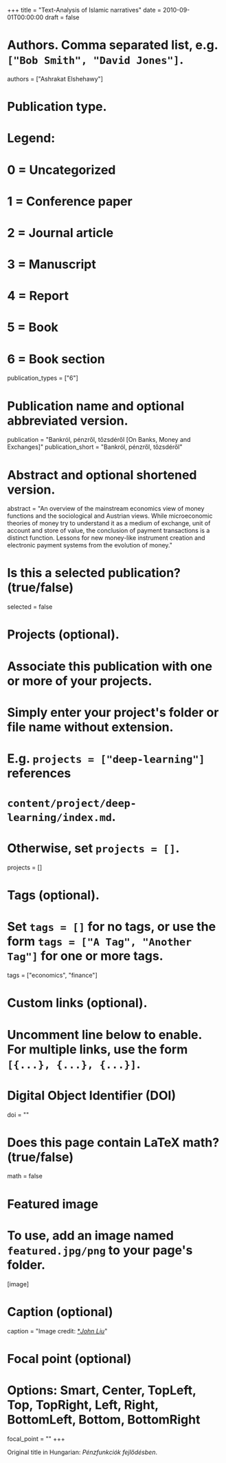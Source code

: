 +++
title = "Text-Analysis of Islamic narratives"
date = 2010-09-01T00:00:00
draft = false

# Authors. Comma separated list, e.g. `["Bob Smith", "David Jones"]`.
authors = ["Ashrakat Elshehawy"]

# Publication type.
# Legend:
# 0 = Uncategorized
# 1 = Conference paper
# 2 = Journal article
# 3 = Manuscript
# 4 = Report
# 5 = Book
# 6 = Book section
publication_types = ["6"]

# Publication name and optional abbreviated version.
publication = "Bankról, pénzről, tőzsdéről [On Banks, Money and Exchanges]"
publication_short = "Bankról, pénzről, tőzsdéről"

# Abstract and optional shortened version.
abstract = "An overview of the mainstream economics view of money functions and the sociological and Austrian views. While microeconomic theories of money try to understand it as a medium of exchange, unit of account and store of value, the conclusion of payment transactions is a distinct function. Lessons for new money-like instrument creation and electronic payment systems from the evolution of money."

# Is this a selected publication? (true/false)
selected = false

# Projects (optional).
#   Associate this publication with one or more of your projects.
#   Simply enter your project's folder or file name without extension.
#   E.g. `projects = ["deep-learning"]` references 
#   `content/project/deep-learning/index.md`.
#   Otherwise, set `projects = []`.
projects = []

# Tags (optional).
#   Set `tags = []` for no tags, or use the form `tags = ["A Tag", "Another Tag"]` for one or more tags.
tags = ["economics", "finance"]

# Custom links (optional).
#   Uncomment line below to enable. For multiple links, use the form `[{...}, {...}, {...}]`.

# Digital Object Identifier (DOI)
doi = ""

# Does this page contain LaTeX math? (true/false)
math = false

# Featured image
# To use, add an image named `featured.jpg/png` to your page's folder. 
[image]
  # Caption (optional)
  caption = "Image credit: [**John Liu*](https://www.flickr.com/photos/8047705@N02/5427063703/)"

  # Focal point (optional)
  # Options: Smart, Center, TopLeft, Top, TopRight, Left, Right, BottomLeft, Bottom, BottomRight
  focal_point = ""
+++

Original title in Hungarian: _Pénzfunkciók fejlődésben_.
